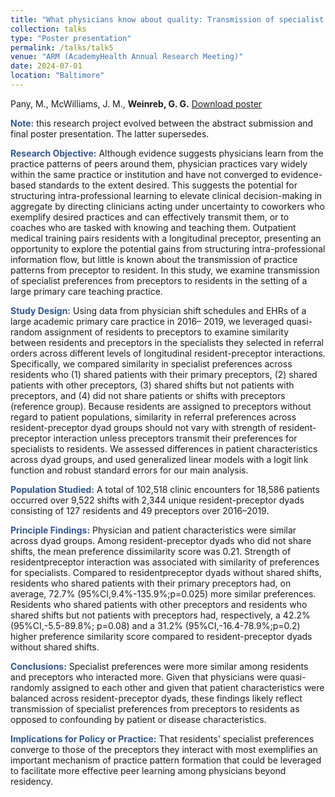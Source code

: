 ```yaml
---
title: "What physicians know about quality: Transmission of specialist preferences from preceptors to residents"
collection: talks
type: "Poster presentation"
permalink: /talks/talk5
venue: "ARM (AcademyHealth Annual Research Meeting)"
date: 2024-07-01
location: "Baltimore"
---
```


Pany, M., McWilliams, J. M., <b>Weinreb, G. G.</b> [Download poster](https://gabeweinreb.github.io/files/referral_dyads.pdf)

<b style="color:#34568b">Note:</b> this research project evolved between the abstract submission and final poster presentation. The latter supersedes.

<b style="color:#34568b">Research Objective:</b> Although evidence suggests physicians learn from the practice patterns of peers around them, physician
practices vary widely within the same practice or institution and have not converged to evidence-based
standards to the extent desired. This suggests the potential for structuring intra-professional learning to
elevate clinical decision-making in aggregate by directing clinicians acting under uncertainty to coworkers who exemplify desired practices and can effectively transmit them, or to coaches who are tasked
with knowing and teaching them. Outpatient medical training pairs residents with a longitudinal
preceptor, presenting an opportunity to explore the potential gains from structuring intra-professional
information flow, but little is known about the transmission of practice patterns from preceptor to
resident. In this study, we examine transmission of specialist preferences from preceptors to residents in
the setting of a large primary care teaching practice.

<b style="color:#34568b">Study Design:</b> Using data from physician shift schedules and EHRs of a large academic primary care practice in 2016–
2019, we leveraged quasi-random assignment of residents to preceptors to examine similarity between
residents and preceptors in the specialists they selected in referral orders across different levels of
longitudinal resident-preceptor interactions. Specifically, we compared similarity in specialist preferences
across residents who (1) shared patients with their primary preceptors, (2) shared patients with other
preceptors, (3) shared shifts but not patients with preceptors, and (4) did not share patients or shifts with
preceptors (reference group). Because residents are assigned to preceptors without regard to patient
populations, similarity in referral preferences across resident-preceptor dyad groups should not vary
with strength of resident-preceptor interaction unless preceptors transmit their preferences for
specialists to residents. We assessed differences in patient characteristics across dyad groups, and used
generalized linear models with a logit link function and robust standard errors for our main analysis.

<b style="color:#34568b">Population Studied:</b> A total of 102,518 clinic encounters for 18,586 patients occurred over 9,522 shifts with 2,344 unique
resident-preceptor dyads consisting of 127 residents and 49 preceptors over 2016–2019.

<b style="color:#34568b">Principle Findings:</b> Physician and patient characteristics were similar across dyad groups. Among resident-preceptor dyads
who did not share shifts, the mean preference dissimilarity score was 0.21. Strength of residentpreceptor interaction was associated with similarity of preferences for specialists. Compared to residentpreceptor dyads without shared shifts, residents who shared patients with their primary preceptors had,
on average, 72.7% (95%CI,9.4%-135.9%;p=0.025) more similar preferences. Residents who shared
patients with other preceptors and residents who shared shifts but not patients with preceptors had,
respectively, a 42.2% (95%CI,-5.5-89.8%; p=0.08) and a 31.2% (95%CI,-16.4-78.9%;p=0.2) higher preference
similarity score compared to resident-preceptor dyads without shared shifts.

<b style="color:#34568b">Conclusions:</b> Specialist preferences were more similar among residents and preceptors who interacted more. Given
that physicians were quasi-randomly assigned to each other and given that patient characteristics were
balanced across resident-preceptor dyads, these findings likely reflect transmission of specialist
preferences from preceptors to residents as opposed to confounding by patient or disease
characteristics.

<b style="color:#34568b">Implications for Policy or Practice:</b> That residents’ specialist preferences converge to those of the preceptors they interact with most
exemplifies an important mechanism of practice pattern formation that could be leveraged to facilitate
more effective peer learning among physicians beyond residency.
